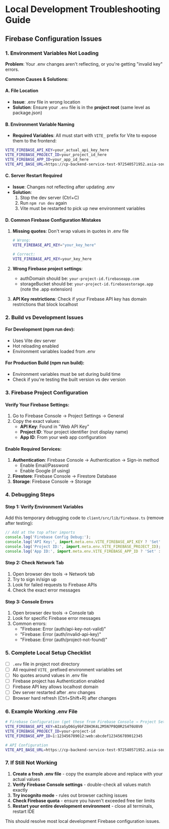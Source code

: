 # Local Development Troubleshooting Guide

## Firebase Configuration Issues

### 1. Environment Variables Not Loading
**Problem**: Your .env changes aren't reflecting, or you're getting "invalid key" errors.

**Common Causes & Solutions**:

#### A. File Location
- **Issue**: .env file in wrong location
- **Solution**: Ensure your `.env` file is in the **project root** (same level as package.json)

#### B. Environment Variable Naming
- **Required Variables**: All must start with `VITE_` prefix for Vite to expose them to the frontend:
```bash
VITE_FIREBASE_API_KEY=your_actual_api_key_here
VITE_FIREBASE_PROJECT_ID=your_project_id_here  
VITE_FIREBASE_APP_ID=your_app_id_here
VITE_API_BASE_URL=https://cp-backend-service-test-972540571952.asia-south1.run.app
```

#### C. Server Restart Required
- **Issue**: Changes not reflecting after updating .env
- **Solution**: 
  1. Stop the dev server (Ctrl+C)
  2. Run `npm run dev` again
  3. Vite must be restarted to pick up new environment variables

#### D. Common Firebase Configuration Mistakes
1. **Missing quotes**: Don't wrap values in quotes in .env file
   ```bash
   # Wrong:
   VITE_FIREBASE_API_KEY="your_key_here"
   
   # Correct:
   VITE_FIREBASE_API_KEY=your_key_here
   ```

2. **Wrong Firebase project settings**:
   - authDomain should be: `your-project-id.firebaseapp.com`
   - storageBucket should be: `your-project-id.firebasestorage.app` (note the .app extension)

3. **API Key restrictions**: Check if your Firebase API key has domain restrictions that block localhost

### 2. Build vs Development Issues

#### For Development (npm run dev):
- Uses Vite dev server
- Hot reloading enabled
- Environment variables loaded from .env

#### For Production Build (npm run build):
- Environment variables must be set during build time
- Check if you're testing the built version vs dev version

### 3. Firebase Project Configuration

#### Verify Your Firebase Settings:
1. Go to Firebase Console → Project Settings → General
2. Copy the exact values:
   - **API Key**: Found in "Web API Key"
   - **Project ID**: Your project identifier (not display name)
   - **App ID**: From your web app configuration

#### Enable Required Services:
1. **Authentication**: Firebase Console → Authentication → Sign-in method
   - Enable Email/Password
   - Enable Google (if using)
2. **Firestore**: Firebase Console → Firestore Database
3. **Storage**: Firebase Console → Storage

### 4. Debugging Steps

#### Step 1: Verify Environment Variables
Add this temporary debugging code to `client/src/lib/firebase.ts` (remove after testing):

```javascript
// Add at the top after imports
console.log('Firebase Config Debug:');
console.log('API Key:', import.meta.env.VITE_FIREBASE_API_KEY ? 'Set' : 'Missing');
console.log('Project ID:', import.meta.env.VITE_FIREBASE_PROJECT_ID);
console.log('App ID:', import.meta.env.VITE_FIREBASE_APP_ID ? 'Set' : 'Missing');
```

#### Step 2: Check Network Tab
1. Open browser dev tools → Network tab
2. Try to sign in/sign up
3. Look for failed requests to Firebase APIs
4. Check the exact error messages

#### Step 3: Console Errors
1. Open browser dev tools → Console tab
2. Look for specific Firebase error messages
3. Common errors:
   - "Firebase: Error (auth/api-key-not-valid)"
   - "Firebase: Error (auth/invalid-api-key)"
   - "Firebase: Error (auth/project-not-found)"

### 5. Complete Local Setup Checklist

- [ ] `.env` file in project root directory
- [ ] All required `VITE_` prefixed environment variables set
- [ ] No quotes around values in .env file
- [ ] Firebase project has Authentication enabled
- [ ] Firebase API key allows localhost domain
- [ ] Dev server restarted after .env changes
- [ ] Browser hard refresh (Ctrl+Shift+R) after changes

### 6. Example Working .env File

```bash
# Firebase Configuration (get these from Firebase Console → Project Settings)
VITE_FIREBASE_API_KEY=AIzaSyD6Gy9bFZ8H3K4L2M5N7P8Q0R2S4T6U8V0
VITE_FIREBASE_PROJECT_ID=your-project-id
VITE_FIREBASE_APP_ID=1:123456789012:web:abcdef123456789012345

# API Configuration  
VITE_API_BASE_URL=https://cp-backend-service-test-972540571952.asia-south1.run.app
```

### 7. If Still Not Working

1. **Create a fresh .env file** - copy the example above and replace with your actual values
2. **Verify Firebase Console settings** - double-check all values match exactly
3. **Try incognito mode** - rules out browser caching issues
4. **Check Firebase quota** - ensure you haven't exceeded free tier limits
5. **Restart your entire development environment** - close all terminals, restart IDE

This should resolve most local development Firebase configuration issues.